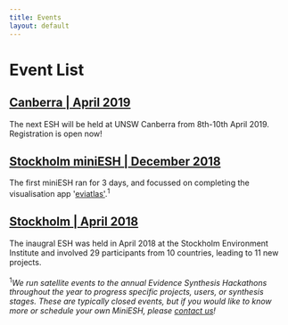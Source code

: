 ```yaml
---
title: Events
layout: default
---
```

# Event List

<h2><a href="/pages/events/2019_04_canberra/home.html">Canberra | April 2019</a></h2>
The next ESH will be held at UNSW Canberra from 8th-10th April 2019. Registration is open now!

<h2><a href="/pages/events/miniESH/2018_12_stockholm_mini.html">Stockholm miniESH | December 2018</a></h2>
The first miniESH ran for 3 days, and focussed on completing the visualisation app '<a href="https://github.com/ESHackathon/eviatlas">eviatlas'</a>.<sup>1</sup>

<h2><a href="/pages/events/2018_04_stockholm/home.html">Stockholm | April 2018</a></h2>
The inaugral ESH was held in April 2018 at the Stockholm Environment Institute and involved 29 participants from 10 countries, leading to 11 new projects.

<br>
<br>
<sup>1</sup><em>We run satellite events to the annual Evidence Synthesis Hackathons throughout the year to progress specific projects, users, or synthesis stages. These are typically closed events, but if you would like to know more or schedule your own MiniESH, please <a href="/pages/events/2019_04_canberra/organizers.html">contact us</a>!</em>